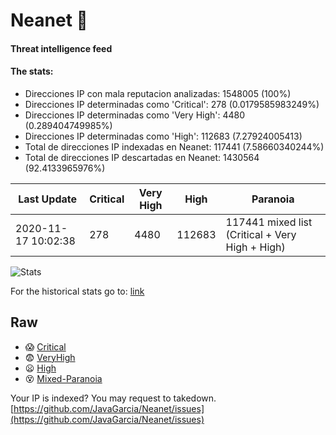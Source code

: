 # Neanet :hocho:
#### Threat intelligence feed
#### The stats:

- Direcciones IP con mala reputacion analizadas: 1548005 (100%)
- Direcciones IP determinadas como 'Critical':  278 (0.0179585983249%)
- Direcciones IP determinadas como 'Very High':  4480 (0.289404749985%)
- Direcciones IP determinadas como 'High':  112683 (7.27924005413)
- Total de direcciones IP indexadas en Neanet:  117441 (7.58660340244%)
- Total de direcciones IP descartadas en Neanet:  1430564 (92.4133965976%)

| Last Update | Critical | Very High | High | Paranoia |
| --- | --- | --- | --- | --- |
| 2020-11-17 10:02:38 | 278 | 4480 | 112683 | 117441 mixed list (Critical + Very High + High)|

![Stats](https://docs.google.com/spreadsheets/d/e/2PACX-1vSnaNMIXVabIpDJjufMlzH7poXnshF3mgd8Is1g9ytUEzVsP5my4Trn8f-xkoLLQ38xpL3HtmUexLo6/pubchart?oid=501124687&format=image)

For the historical stats go to: [link](/stats.csv)
## Raw
- :scream: [Critical](https://raw.githubusercontent.com/JavaGarcia/Neanet/master/blacklists/neanet_critical.txt)
- :fearful: [VeryHigh](https://raw.githubusercontent.com/JavaGarcia/Neanet/master/blacklists/neanet_veryHigh.txtt)
- :frowning: [High](https://raw.githubusercontent.com/JavaGarcia/Neanet/master/blacklists/neanet_high.txt)
- :dizzy_face: [Mixed-Paranoia](https://raw.githubusercontent.com/JavaGarcia/Neanet/master/blacklists/neanet_all.txt)


Your IP is indexed? You may request to takedown. [https://github.com/JavaGarcia/Neanet/issues](https://github.com/JavaGarcia/Neanet/issues)




























































































































































































































































































































































































































































































































































































































































































































































































































































































































































































































































































































































































































































































































































































































































































































































































































































































































































































































































































































































































































































































































































































































































































